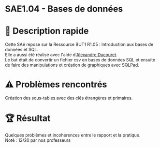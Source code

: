 # SAE1.04 - Bases de données 

# 📖 Description rapide  
Cette SAé repose sur la Ressource BUT1 R1.05 : Introduction aux bases de données et SQL.  
Elle a aussi été réalisé avec l'aide d'[Alexandre Ducouret](https://github.com/LightNight6423).  
Le but était de convertir un fichier csv en bases de données SQL et ensuite de faire des manipulations et création de graphiques avec SQLPad.

# ⚠️ Problèmes rencontrés
Création des sous-tables avec des clés étrangères et primaires.  

# 🏆 Résultat
Quelques problèmes et incohérences entre le rapport et la pratique.  
Noté : 12/20 par nos professeurs  
